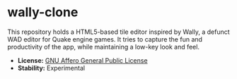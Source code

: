 wally-clone
===========

This repository holds a HTML5-based tile editor inspired by Wally,
a defunct WAD editor for Quake engine games. It tries to capture the
fun and productivity of the app, while maintaining a low-key look and
feel.

* **License:** [GNU Affero General Public License](COPYING)
* **Stability:** Experimental
